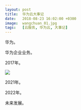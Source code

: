 ```yaml
---
layout: post
title:  华为云大事记
date:   2018-08-23 16:02:00 +0300
image:  wangchuan_01.jpg
tags:   [云服务, 华为云, 大事记]
---
```

华为。

华为企业业务。

2017年。

![]({{site.baseurl}}/img/04.jpg)

2021年。

2022年。

未来发展。
